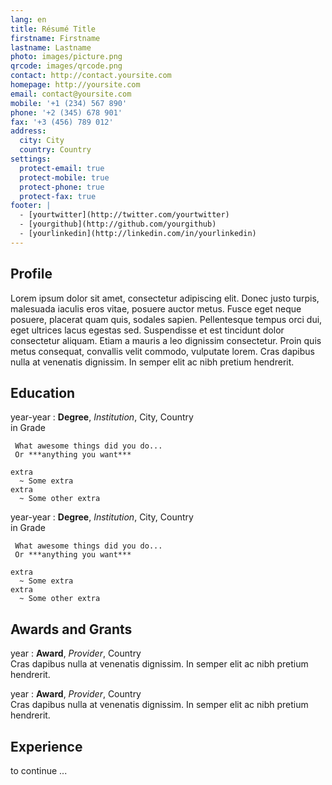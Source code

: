 ```yaml
---
lang: en
title: Résumé Title
firstname: Firstname
lastname: Lastname
photo: images/picture.png
qrcode: images/qrcode.png
contact: http://contact.yoursite.com
homepage: http://yoursite.com
email: contact@yoursite.com
mobile: '+1 (234) 567 890'
phone: '+2 (345) 678 901'
fax: '+3 (456) 789 012'
address:
  city: City
  country: Country
settings:
  protect-email: true
  protect-mobile: true
  protect-phone: true
  protect-fax: true
footer: |
  - [yourtwitter](http://twitter.com/yourtwitter)
  - [yourgithub](http://github.com/yourgithub)
  - [yourlinkedin](http://linkedin.com/in/yourlinkedin)
---
```


Profile
-------

Lorem ipsum dolor sit amet, consectetur adipiscing elit. Donec justo turpis, malesuada iaculis eros vitae, posuere auctor metus. Fusce eget neque posuere, placerat quam quis, sodales sapien. Pellentesque tempus orci dui, eget ultrices lacus egestas sed. Suspendisse et est tincidunt dolor consectetur aliquam. Etiam a mauris a leo dignissim consectetur. Proin quis metus consequat, convallis velit commodo, vulputate lorem. Cras dapibus nulla at venenatis dignissim. In semper elit ac nibh pretium hendrerit.

Education
---------

year-year
:    **Degree**, *Institution*, City, Country \
     in Grade

     What awesome things did you do...
     Or ***anything you want***

    extra
      ~ Some extra
    extra
      ~ Some other extra

year-year
:    **Degree**, *Institution*, City, Country \
     in Grade

     What awesome things did you do...
     Or ***anything you want***

    extra
      ~ Some extra
    extra
      ~ Some other extra

Awards and Grants
-----------------

year
:    **Award**, *Provider*, Country \
    Cras dapibus nulla at venenatis dignissim. In semper elit ac nibh pretium hendrerit.

year
:    **Award**, *Provider*, Country \
    Cras dapibus nulla at venenatis dignissim. In semper elit ac nibh pretium hendrerit.

Experience
----------

to continue ...